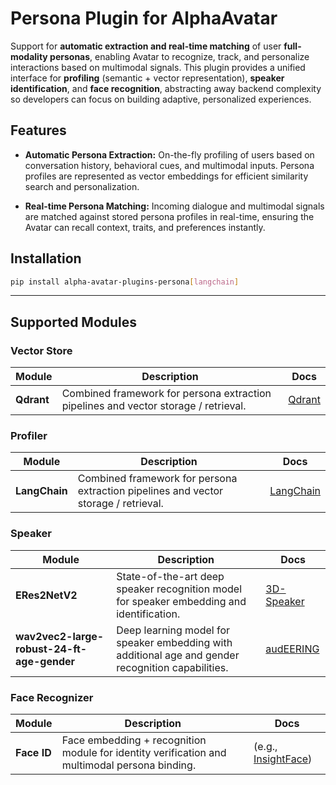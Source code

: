 # Persona Plugin for AlphaAvatar

Support for **automatic extraction and real-time matching** of user **full-modality personas**, enabling Avatar to recognize, track, and personalize interactions based on multimodal signals.
This plugin provides a unified interface for **profiling** (semantic + vector representation), **speaker identification**, and **face recognition**, abstracting away backend complexity so developers can focus on building adaptive, personalized experiences.

## Features

* **Automatic Persona Extraction:**
  On-the-fly profiling of users based on conversation history, behavioral cues, and multimodal inputs. Persona profiles are represented as vector embeddings for efficient similarity search and personalization.

* **Real-time Persona Matching:**
  Incoming dialogue and multimodal signals are matched against stored persona profiles in real-time, ensuring the Avatar can recall context, traits, and preferences instantly.

## Installation

```bash
pip install alpha-avatar-plugins-persona[langchain]
```

---

## Supported Modules

### Vector Store
| Module                 | Description                                                                                   | Docs                                                                   |
| ---------------------- | --------------------------------------------------------------------------------------------- | ---------------------------------------------------------------------- |
| **Qdrant** | Combined framework for persona extraction pipelines and vector storage / retrieval.           | [Qdrant](https://qdrant.tech) |

### Profiler
| Module                 | Description                                                                                   | Docs                                                                   |
| ---------------------- | --------------------------------------------------------------------------------------------- | ---------------------------------------------------------------------- |
| **LangChain** | Combined framework for persona extraction pipelines and vector storage / retrieval.           | [LangChain](https://www.langchain.com) |

### Speaker
| Module     | Description                                                                               | Docs                                                                 |
| ---------- | ----------------------------------------------------------------------------------------- | -------------------------------------------------------------------- |
| **ERes2NetV2** | State-of-the-art deep speaker recognition model for speaker embedding and identification. | [3D-Speaker](https://github.com/modelscope/3D-Speaker)     |
| **wav2vec2-large-robust-24-ft-age-gender** | Deep learning model for speaker embedding with additional age and gender recognition capabilities. | [audEERING](https://huggingface.co/audeering/wav2vec2-large-robust-24-ft-age-gender)     |

### Face Recognizer
| Module  | Description                                                                                   | Docs                                                                 |
| ------- | --------------------------------------------------------------------------------------------- | -------------------------------------------------------------------- |
| **Face ID** | Face embedding + recognition module for identity verification and multimodal persona binding. | (e.g., [InsightFace](https://github.com/deepinsight/insightface))    |
